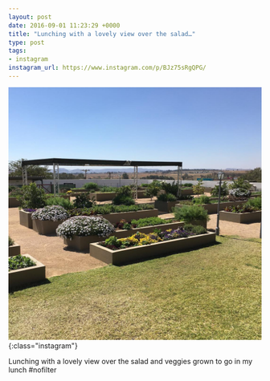 ```yaml
---
layout: post
date: 2016-09-01 11:23:29 +0000
title: "Lunching with a lovely view over the salad…"
type: post
tags:
- instagram
instagram_url: https://www.instagram.com/p/BJz75sRgQPG/
---
```


![Instagram - BJz75sRgQPG](/assets/BJz75sRgQPG.jpg){:class="instagram"}

Lunching with a lovely view over the salad and veggies grown to go in my lunch #nofilter
